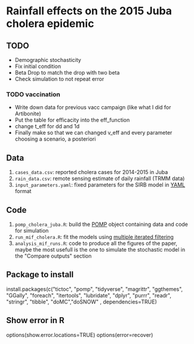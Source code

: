 # Rainfall effects on the 2015 Juba cholera epidemic


## TODO
  - Demographic stochasticity
  - Fix initial condition
  - Beta Drop to match the drop with two beta
  - Check simulation to not repeat error

### TODO vaccination
  - Write down data for previous vacc campaign (like what I did for Artibonite)
  - Put the table for efficacity into the eff_function
  - change t_eff for dd and 1d
  - Finally make so that we can changed v_eff and every parameter choosing a scenario, a posteriori

## Data

1. `cases_data.csv`: reported cholera cases for 2014-2015 in Juba
2. `rain_data.csv`: remote sensing estimate of daily rainfall (TRMM data)
3. `input_parameters.yaml`: fixed parameters for the SIRB model in [YAML](http://yaml.org/) format

## Code

1. `pomp_cholera_juba.R`: build the [POMP](https://kingaa.github.io/pomp/) object containing data and code for simulation
2. `run_mif_cholera.R`: fit the models using [multiple iterated filtering](http://www.pnas.org/content/112/3/719)
3. `analysis_mif_runs.R`: code to produce all the figures of the paper, maybe the most usefull is the one to simulate the stochastic model in the "Compare outputs" section


## Package to install

  install.packages(c("tictoc", "pomp", "tidyverse", "magrittr", "ggthemes", "GGally", "foreach", "itertools", "lubridate", "dplyr", "purrr", "readr", "stringr", "tibble", "doMC","doSNOW"  , dependencies=TRUE)

## Show error in R

  options(show.error.locations=TRUE)
  options(error=recover)
